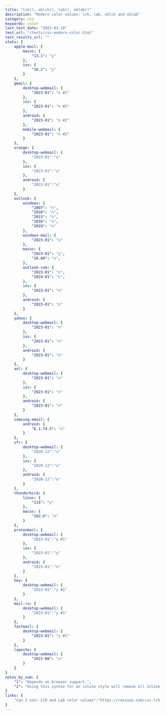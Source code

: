 ```yaml
---
title: "lch(), oklch(), lab(), oklab()"
description: "Modern color values: lch, lab, oklch and oklab"
category: css
keywords: color
last_test_date: "2023-01-18"
test_url: "/tests/css-modern-color.html"
test_results_url: ""
stats: {
	apple-mail: {
		macos: {
			"13.1": "y"
		},
		ios: {
			"16.2": "y"
		}
	},
	gmail: {
		desktop-webmail: {
			"2023-01": "n #2"
		},
		ios: {
			"2023-01": "n #2"
		},
		android: {
            "2023-01": "n #2"
		},
        mobile-webmail: {
            "2023-01": "n #2"
        }
	},
    orange: {
        desktop-webmail: {
            "2023-01":"u"
        },
        ios: {
            "2023-01":"u"
        },
        android: {
            "2023-01":"u"
        }
    },
	outlook: {
		windows: {
			"2007": "n",
			"2010": "n",
			"2013": "n",
			"2016": "n",
			"2019": "n"
		},
		windows-mail: {
			"2023-01": "u"
		},
		macos: {
			"2023-01": "y",
			"16.80": "n",
		},
		outlook-com: {
			"2023-01": "n",
			"2024-01": "n",
		},
		ios: {
			"2023-01": "n"
		},
		android: {
            "2023-01": "n"
		}
	},
	yahoo: {
		desktop-webmail: {
			"2023-01": "n"
		},
		ios: {
            "2023-01": "n"
		},
		android: {
			"2023-01": "n"
		}
	},
	aol: {
		desktop-webmail: {
            "2023-01": "n"
		},
		ios: {
            "2023-01": "n"
		},
		android: {
            "2023-01": "n"
		}
	},
	samsung-email: {
		android: {
			"6.1.74.5": "n"
		}
	},
    sfr: {
        desktop-webmail: {
            "2020-12":"u"
        },
        ios: {
            "2020-12":"u"
        },
        android: {
            "2020-12":"u"
        }
    },
	thunderbird: {
		linux: {
			"115": "y"
	    },
		macos: {
			"102.6": "n"
		}
	},
    protonmail: {
        desktop-webmail: {
            "2023-01":"y #1"
        },
        ios: {
            "2023-01":"y"
        },
        android: {
            "2023-01":"n"
        }
    },
    hey: {
        desktop-webmail: {
            "2023-01":"y #1"
        }
    },
    mail-ru: {
        desktop-webmail: {
            "2023-01":"y #1"
        }
    },
	fastmail: {
		desktop-webmail: {
			"2023-01": "y #1"
		}
	},
    laposte: {
        desktop-webmail: {
            "2021-08": "u"
        }
    }
}
notes_by_num: {
    "1": "Depends on browser support.",
	"2": "Using this syntax for an inline style will remove all inline styles applied to that element." 
}
links: {
    "Can I use: LCH and Lab color values":"https://caniuse.com/css-lch-lab"
}
---
```

